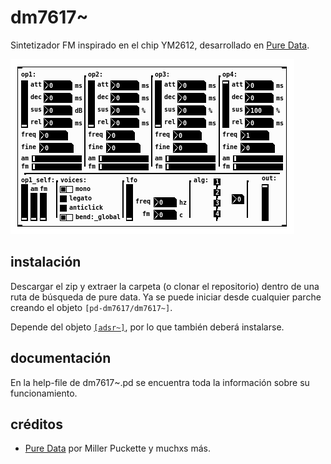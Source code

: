 # dm7617~
Sintetizador FM inspirado en el chip YM2612, desarrollado en [Pure Data](https://github.com/pure-data/pure-data).  
  
<img src="dm7617.png" alt="granola~ test"></img>


## instalación
Descargar el zip y extraer la carpeta (o clonar el repositorio) dentro de una ruta de búsqueda de pure data. Ya se puede iniciar desde cualquier parche creando el objeto `[pd-dm7617/dm7617~]`.  
  
Depende del objeto [`[adsr~]`](https://github.com/teaecetyrannis/pd-adsr), por lo que también deberá instalarse.


## documentación
En la help-file de dm7617~.pd se encuentra toda la información sobre su funcionamiento.
	

## créditos
- [Pure Data](https://github.com/pure-data/pure-data) por Miller Puckette y muchxs más.
